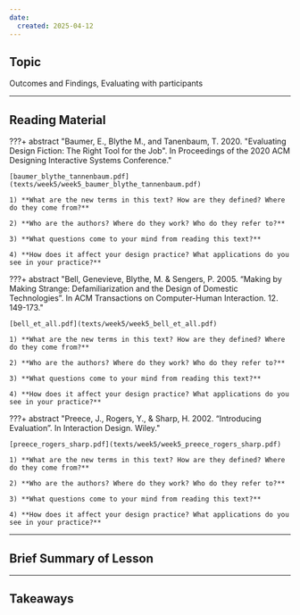 ```yaml
---
date:
  created: 2025-04-12
---
```


## Topic
Outcomes and Findings, Evaluating with participants

___

## Reading Material

???+ abstract "Baumer, E., Blythe M., and Tanenbaum, T. 2020. "Evaluating Design Fiction: The Right Tool for the Job". In Proceedings of the 2020 ACM Designing Interactive Systems Conference."

    [baumer_blythe_tannenbaum.pdf](texts/week5/week5_baumer_blythe_tannenbaum.pdf)

    1) **What are the new terms in this text? How are they defined? Where do they come from?**

    2) **Who are the authors? Where do they work? Who do they refer to?**

    3) **What questions come to your mind from reading this text?**

    4) **How does it affect your design practice? What applications do you see in your practice?**


???+ abstract "Bell, Genevieve, Blythe, M. & Sengers, P. 2005. “Making by Making Strange: Defamiliarization and the Design of Domestic Technologies”. In ACM Transactions on Computer-Human Interaction. 12. 149-173."

    [bell_et_all.pdf](texts/week5/week5_bell_et_all.pdf)

    1) **What are the new terms in this text? How are they defined? Where do they come from?** 

    2) **Who are the authors? Where do they work? Who do they refer to?**

    3) **What questions come to your mind from reading this text?**

    4) **How does it affect your design practice? What applications do you see in your practice?**


???+ abstract "Preece, J., Rogers, Y., & Sharp, H. 2002. “Introducing Evaluation”. In Interaction Design. Wiley."

    [preece_rogers_sharp.pdf](texts/week5/week5_preece_rogers_sharp.pdf)

    1) **What are the new terms in this text? How are they defined? Where do they come from?**

    2) **Who are the authors? Where do they work? Who do they refer to?**

    3) **What questions come to your mind from reading this text?**

    4) **How does it affect your design practice? What applications do you see in your practice?**


___

## Brief Summary of Lesson

___

## Takeaways
